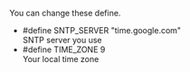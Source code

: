 You can change these define.

- #define SNTP_SERVER     "time.google.com"   
SNTP server you use   
- #define TIME_ZONE       9   
Your local time zone   

